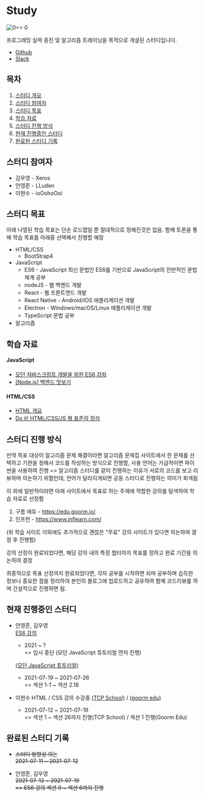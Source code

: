 # Study
![0== 0](https://user-images.githubusercontent.com/77450463/126071028-150b9ed0-e0f8-44a0-a11b-6ac29022441c.png)

프로그래밍 실력 증진 및 알고리즘 트레이닝을 목적으로 개설된 스터디입니다.

- [Github](https://github.com/XerosLab/Study)
- [Slack](https://join.slack.com/t/theprogrammingstudy/shared_invite/zt-sw4gaz6r-5IaozlM_2CgsOpSuRNuvLw)

## 목차

1. [스터디 개요](#Study)
2. [스터디 참여자](#스터디-참여자)
3. [스터디 목표](#스터디-목표)
4. [학습 자료](#학습-자료)
5. [스터디 진행 방식](#스터디-진행-방식)
6. [현재 진행중인 스터디](#현재-진행중인-스터디)
7. [완료된 스터디 기록](#완료된-스터디-기록)

## 스터디 참여자

- 김우영 - Xeros
- 안영준 - LLuden
- 이현수 - ioOohoOoi

## 스터디 목표

아래 나열된 학습 목표는 단순 로드맵일 뿐 절대적으로 정해진것은 없음.
함께 토론을 통해 학습 목표를 아래중 선택해서 진행할 예정

- HTML/CSS
  - BootStrap4
- JavaScript
  - ES6 - JavaScript 최신 문법인 ES6를 기반으로 JavaScript의 전반적인 문법 체계 공부
  - nodeJS - 웹 백엔드 개발
  - React - 웹 프론트엔드 개발
  - React Native - Android/IOS 애플리케이션 개발
  - Electron - Windows/macOS/Linux 애플리케이션 개발
  - TypeScript 문법 공부
- 알고리즘

## 학습 자료

#### JavaScript

- [모던 자바스크립트 개발을 위한 ES6 강좌](https://www.inflearn.com/course/es6-%EA%B0%95%EC%A2%8C-%EC%9E%90%EB%B0%94%EC%8A%A4%ED%81%AC%EB%A6%BD%ED%8A%B8/dashboard)
- [[Node.js] 백엔드 맛보기 ](https://www.youtube.com/watch?v=2jwnbZKc66E&list=PLSK4WsJ8JS4cQ-niGNum4bkK_THHOizTs)

#### HTML/CSS

- [HTML 개요](http://tcpschool.com/html/intro)
- [Do it! HTML/CSS/JS 웹 표준의 정석](https://edu.goorm.io/lecture/26571/%25EC%25A0%2580%25EC%259E%2590-%25EC%25A7%2581%25EA%25B0%2595-do-it-html-css-js-%25EC%259B%25B9-%25ED%2591%259C%25EC%25A4%2580%25EC%259D%2598-%25EC%25A0%2595%25EC%2584%259D)

## 스터디 진행 방식

만약 목표 대상이 알고리즘 문제 해결이라면 알고리즘 문제집 사이트에서 한 문제를 선택하고 기한을 정해서 코드를 작성하는 방식으로 진행함, 사용 언어는 가급적이면 파이썬을 사용하여 진행 => 알고리즘 스터디를 같이 진행하는 이유가 서로의 코드를 보고 리뷰하며 의논하기 위함인데, 언어가 달라지게되면 공동 스터디로 진행하는 의미가 퇴색됨

이 외에 일반적이라면 아래 사이트에서 목표로 하는 주제에 적합한 강의를 탐색하여 학습 자료로 선정함

1. 구름 에듀 - https://edu.goorm.io/
2. 인프런 - https://www.inflearn.com/

(위 학습 사이트 이외에도 추가적으로 괜찮은 "무료" 강의 사이트가 있다면 의논하여 결정 후 진행함)

강의 선정이 완료되었다면, 해당 강의 내의 특정 챕터까지 목표를 정하고 완료 기간을 의논하여 결정

최종적으로 목표 선정까지 완료되었다면, 각자 공부를 시작하면 되며 공부하며 습득한 정보나 중요한 점을 정리하여 본인의 블로그에 업로드하고 공유하여 함께 코드리뷰를 하며 건설적으로 진행하면 됨.

## 현재 진행중인 스터디

- 안영준, 김우영  
  [ES6 강의](https://www.inflearn.com/course/es6-%EA%B0%95%EC%A2%8C-%EC%9E%90%EB%B0%94%EC%8A%A4%ED%81%AC%EB%A6%BD%ED%8A%B8/dashboard)
  
  - 2021 ~ ?  
    => 임시 중단 (모던 JavaScript 튜토리얼 먼저 진행)
  
   [(모던 JavaScript 튜토리얼)](https://ko.javascript.info/)
  - 2021-07-19 ~ 2021-07-26  
    => 섹션 1-1 ~ 섹션 2.18
  
- 이현수
  HTML / CSS 강의 수강중 [(TCP School)](http://tcpschool.com/html/intro) / [(goorm edu)](https://edu.goorm.io/learn/lecture/26571/%EC%A0%80%EC%9E%90-%EC%A7%81%EA%B0%95-do-it-html-css-js-%EC%9B%B9-%ED%91%9C%EC%A4%80%EC%9D%98-%EC%A0%95%EC%84%9D)
  
  - 2021-07-12 ~ 2021-07-19  
    => 섹션 1 ~ 섹션 26까지 진행(TCP School) / 섹션 1 진행(Goorm Edu)
## 완료된 스터디 기록

- ~~스터디 방향성 의논~~  
  ~~2021-07-11 ~ 2021-07-12~~

- 안영준, 김우영  
  ~~2021-07-12 ~ 2021-07-19~~  
  ~~=> ES6 강의 섹션 0 ~ 섹션 6까지 진행~~
